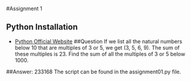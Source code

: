 #Assignment 1

## Python Installation 
- [Python Official Website](https://www.python.org/)
##Question
If we list all the natural numbers below 10 that are multiples of 3 or 5, we get (3, 5, 6, 9). The sum of these multiples is 23. Find the sum of all the multiples of 3 or 5 below 1000.

##Answer: 233168
The script can be found in the assignment01.py file.